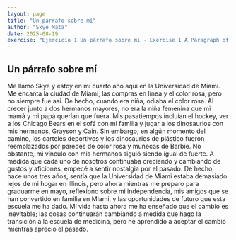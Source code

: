 ```yaml
---
layout: page
title: "Un párrafo sobre mí"
author: "Skye Mata"
date: 2025-08-19
exercise: "Ejercicio 1 Un párrafo sobre mí - Exercise 1 A Paragraph of Me"
---
```


## Un párrafo sobre mí

Me llamo Skye y estoy en mi cuarto año aquí en la Universidad de Miami. Me encanta la ciudad de Miami, las compras en línea y el color rosa, pero no siempre fue así. De hecho, cuando era niña, odiaba el color rosa. Al crecer junto a dos hermanos mayores, no era la niña femenina que mi mamá y mi papá querían que fuera. Mis pasatiempos incluían el hockey, ver a los Chicago Bears en el sofá con mi familia y jugar a los dinosaurios con mis hermanos, Grayson y Cain. Sin embargo, en algún momento del camino, los carteles deportivos y los dinosaurios de plástico fueron reemplazados por paredes de color rosa y muñecas de Barbie. No obstante, mi vínculo con mis hermanos siguió siendo igual de fuerte. A medida que cada uno de nosotros continuaba creciendo y cambiando de gustos y aficiones, empecé a sentir nostalgia por el pasado. De hecho, hace unos tres años, sentía que la Universidad de Miami estaba demasiado lejos de mi hogar en Illinois, pero ahora mientras me preparo para graduarme en mayo, reflexiono sobre mi independencia, mis amigos que se han convertido en familia en Miami, y las oportunidades de futuro que esta escuela me ha dado. Mi vida hasta ahora me ha enseñado que el cambio es inevitable; las cosas continuarán cambiando a medida que hago la transición a la escuela de medicina, pero he aprendido a aceptar el cambio mientras aprecio el pasado.    
